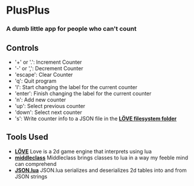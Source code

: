 # PlusPlus
### A dumb little app for people who can't count
## Controls
+ '+' or '.': Increment Counter
+ '-' or ',': Decrement Counter
+ 'escape': Clear Counter
+ 'q': Quit program
+ 'l': Start changing the label for the current counter
+ 'enter': Finish changing the label for the current counter
+ 'n': Add new counter
+ 'up': Select previous counter
+ 'down': Select next counter
+ 's': Write counter info to a JSON file in the __[LÖVE filesystem folder](https://love2d.org/wiki/love.filesystem)__
## Tools Used
+ __[LÖVE](https://love2d.org/)__ Love is a 2d game engine that interprets using lua
+ __[middleclass](https://github.com/kikito/middleclass)__ Middleclass brings classes to lua in a way my feeble mind can comprehend
+ __[JSON.lua](https://github.com/rxi/json.lua)__ JSON.lua serializes and deserializes 2d tables into and from JSON strings

